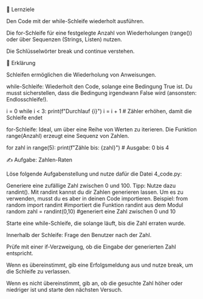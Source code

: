 🎯 Lernziele

Den Code mit der while-Schleife wiederholt ausführen.

Die for-Schleife für eine festgelegte Anzahl von Wiederholungen (range()) oder über Sequenzen (Strings, Listen) nutzen.

Die Schlüsselwörter break und continue verstehen.

📝 Erklärung

Schleifen ermöglichen die Wiederholung von Anweisungen.

while-Schleife: Wiederholt den Code, solange eine Bedingung True ist. Du musst sicherstellen, dass die Bedingung irgendwann False wird (ansonsten: Endlosschleife!).

i = 0
while i < 3:
    print(f"Durchlauf {i}")
    i = i + 1 # Zähler erhöhen, damit die Schleife endet

for-Schleife: Ideal, um über eine Reihe von Werten zu iterieren. Die Funktion range(Anzahl) erzeugt eine Sequenz von Zahlen.

for zahl in range(5):
    print(f"Zähle bis: {zahl}") # Ausgabe: 0 bis 4

✍️ Aufgabe: Zahlen-Raten

Löse folgende Aufgabenstellung und nutze dafür die Datei 4_code.py:

Generiere eine zufällige Zahl zwischen 0 und 100.
Tipp: Nutze dazu randint(). Mit randint kannst du dir Zahlen generieren lassen. Um es zu verwenden, musst du es aber in deinen Code importieren.
Beispiel:
from random import randint #importiert die Funktion randint aus dem Modul random
zahl = randint(0,10) #generiert eine Zahl zwischen 0 und 10

Starte eine while-Schleife, die solange läuft, bis die Zahl erraten wurde.

Innerhalb der Schleife: Frage den Benutzer nach der Zahl.

Prüfe mit einer if-Verzweigung, ob die Eingabe der generierten Zahl entspricht.

Wenn es übereinstimmt, gib eine Erfolgsmeldung aus und nutze break, um die Schleife zu verlassen.

Wenn es nicht übereinstimmt, gib an, ob die gesuchte Zahl höher oder niedriger ist und starte den nächsten Versuch.